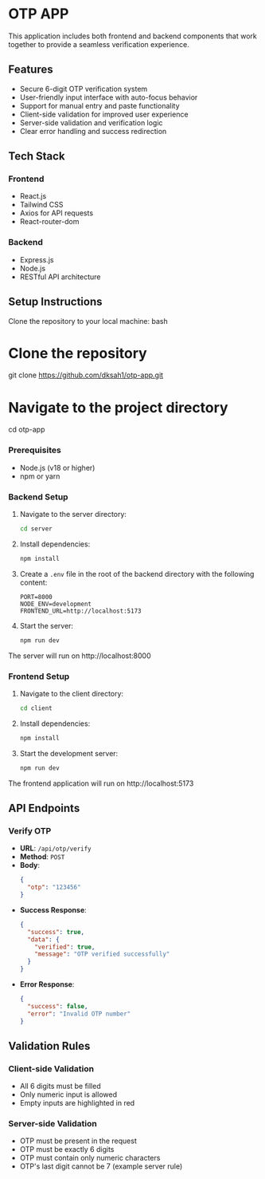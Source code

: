 # OTP APP

This application includes both frontend and backend components that work together to provide a seamless verification experience.

## Features

- Secure 6-digit OTP verification system
- User-friendly input interface with auto-focus behavior
- Support for manual entry and paste functionality
- Client-side validation for improved user experience
- Server-side validation and verification logic
- Clear error handling and success redirection

## Tech Stack

### Frontend

- React.js
- Tailwind CSS
- Axios for API requests
- React-router-dom

### Backend

- Express.js
- Node.js
- RESTful API architecture

## Setup Instructions

Clone the repository to your local machine:
bash

# Clone the repository

git clone https://github.com/dksah1/otp-app.git

# Navigate to the project directory

cd otp-app

### Prerequisites

- Node.js (v18 or higher)
- npm or yarn

### Backend Setup

1. Navigate to the server directory:

   ```bash
   cd server
   ```

2. Install dependencies:

   ```bash
   npm install
   ```

3. Create a `.env` file in the root of the backend directory with the following content:

   ```
   PORT=8000
   NODE_ENV=development
   FRONTEND_URL=http://localhost:5173
   ```

4. Start the server:
   ```bash
   npm run dev
   ```

The server will run on http://localhost:8000

### Frontend Setup

1. Navigate to the client directory:

   ```bash
   cd client
   ```

2. Install dependencies:

   ```bash
   npm install
   ```

3. Start the development server:
   ```bash
   npm run dev
   ```

The frontend application will run on http://localhost:5173

## API Endpoints

### Verify OTP

- **URL**: `/api/otp/verify`
- **Method**: `POST`
- **Body**:
  ```json
  {
    "otp": "123456"
  }
  ```
- **Success Response**:
  ```json
  {
    "success": true,
    "data": {
      "verified": true,
      "message": "OTP verified successfully"
    }
  }
  ```
- **Error Response**:
  ```json
  {
    "success": false,
    "error": "Invalid OTP number"
  }
  ```

## Validation Rules

### Client-side Validation

- All 6 digits must be filled
- Only numeric input is allowed
- Empty inputs are highlighted in red

### Server-side Validation

- OTP must be present in the request
- OTP must be exactly 6 digits
- OTP must contain only numeric characters
- OTP's last digit cannot be 7 (example server rule)
